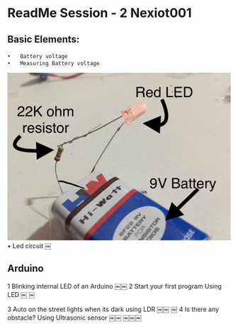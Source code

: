 # ReadMe Session - 2 Nexiot001

## Basic Elements:
	•	Battery voltage 
	•	Measuring Battery voltage 
![](s3-images/Image.jpeg)
	•	Led circuit 
￼

## Arduino
1 Blinking internal LED of an Arduino 
￼￼
2 Start your first program Using LED
￼
￼

3 Auto on the street lights when its dark using LDR
￼￼
￼
4 Is there any obstacle? Using Ultrasonic sensor
￼￼
￼￼￼
